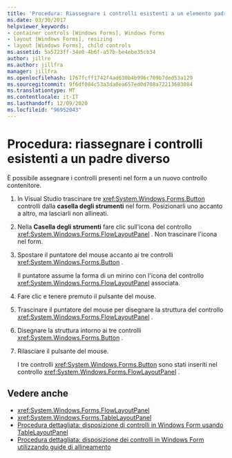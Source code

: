 ```yaml
---
title: 'Procedura: Riassegnare i controlli esistenti a un elemento padre diverso'
ms.date: 03/30/2017
helpviewer_keywords:
- container controls [Windows Forms], Windows Forms
- layout [Windows Forms], resizing
- layout [Windows Forms], child controls
ms.assetid: 5a5723ff-34e0-4b6f-a57b-be4ebe35cb34
author: jillre
ms.author: jillfra
manager: jillfra
ms.openlocfilehash: 1767fcff1742f4ad630b4b996c709b7ded53a129
ms.sourcegitcommit: 9f6df084c53a3da0ea657ed0d708a72213683084
ms.translationtype: MT
ms.contentlocale: it-IT
ms.lasthandoff: 12/09/2020
ms.locfileid: "96952043"
---
```

# <a name="how-to-reassign-existing-controls-to-a-different-parent"></a>Procedura: riassegnare i controlli esistenti a un padre diverso

È possibile assegnare i controlli presenti nel form a un nuovo controllo contenitore.

1. In Visual Studio trascinare tre <xref:System.Windows.Forms.Button> controlli dalla **casella degli strumenti** nel form. Posizionarli uno accanto a altro, ma lasciarli non allineati.

2. Nella **Casella degli strumenti** fare clic sull'icona del controllo <xref:System.Windows.Forms.FlowLayoutPanel> . Non trascinare l'icona nel form.

3. Spostare il puntatore del mouse accanto ai tre controlli <xref:System.Windows.Forms.Button> .

   Il puntatore assume la forma di un mirino con l'icona del controllo <xref:System.Windows.Forms.FlowLayoutPanel> associata.

4. Fare clic e tenere premuto il pulsante del mouse.

5. Trascinare il puntatore del mouse per disegnare la struttura del controllo <xref:System.Windows.Forms.FlowLayoutPanel> .

6. Disegnare la struttura intorno ai tre controlli <xref:System.Windows.Forms.Button> .

7. Rilasciare il pulsante del mouse.

   I tre controlli <xref:System.Windows.Forms.Button> sono stati inseriti nel controllo <xref:System.Windows.Forms.FlowLayoutPanel> .

## <a name="see-also"></a>Vedere anche

- <xref:System.Windows.Forms.FlowLayoutPanel>
- <xref:System.Windows.Forms.TableLayoutPanel>
- [Procedura dettagliata: disposizione di controlli in Windows Form usando TableLayoutPanel](walkthrough-arranging-controls-on-windows-forms-using-a-tablelayoutpanel.md)
- [Procedura dettagliata: disposizione dei controlli in Windows Form utilizzando guide di allineamento](walkthrough-arranging-controls-on-windows-forms-using-snaplines.md)
